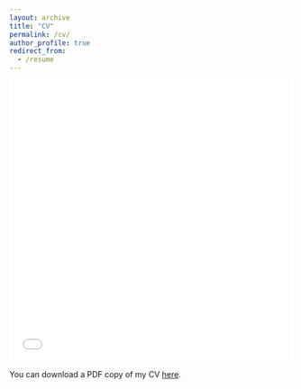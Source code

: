 ```yaml
---
layout: archive
title: "CV"
permalink: /cv/
author_profile: true
redirect_from:
  - /resume
---
```


<iframe src="/files/pdf/CV_Maria_Meier.pdf" width="100%" height="500" frameborder="no" border="0" marginwidth="0" marginheight="0"></iframe>

You can download a PDF copy of my CV [here](/files/pdf/CV_Maria_Meier.pdf).
